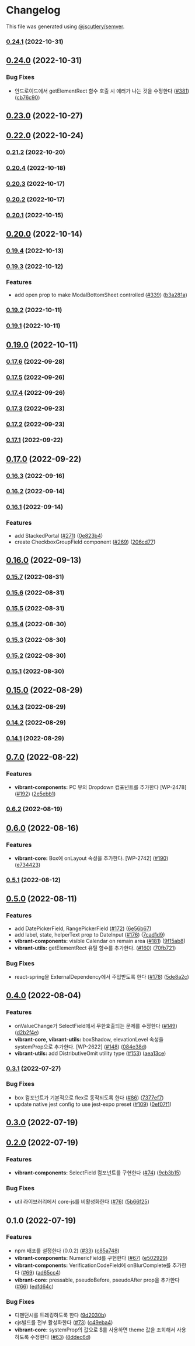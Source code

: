 # Changelog

This file was generated using [@jscutlery/semver](https://github.com/jscutlery/semver).

### [0.24.1](https://github.com/pedaling/opensource/compare/vibrant-utils-0.24.0...vibrant-utils-0.24.1) (2022-10-31)

## [0.24.0](https://github.com/pedaling/opensource/compare/vibrant-utils-0.23.0...vibrant-utils-0.24.0) (2022-10-31)


### Bug Fixes

* 안드로이드에서 getElementRect 함수 호출 시 에러가 나는 것을 수정한다 ([#381](https://github.com/pedaling/opensource/issues/381)) ([cb76c90](https://github.com/pedaling/opensource/commit/cb76c9097032d321322931d3597b1b46dfdbb0d0))

## [0.23.0](https://github.com/pedaling/opensource/compare/vibrant-utils-0.22.0...vibrant-utils-0.23.0) (2022-10-27)

## [0.22.0](https://github.com/pedaling/opensource/compare/vibrant-utils-0.21.2...vibrant-utils-0.22.0) (2022-10-24)

### [0.21.2](https://github.com/pedaling/opensource/compare/vibrant-utils-0.21.1...vibrant-utils-0.21.2) (2022-10-20)

### [0.20.4](https://github.com/pedaling/opensource/compare/vibrant-utils-0.20.3...vibrant-utils-0.20.4) (2022-10-18)

### [0.20.3](https://github.com/pedaling/opensource/compare/vibrant-utils-0.20.2...vibrant-utils-0.20.3) (2022-10-17)

### [0.20.2](https://github.com/pedaling/opensource/compare/vibrant-utils-0.20.1...vibrant-utils-0.20.2) (2022-10-17)

### [0.20.1](https://github.com/pedaling/opensource/compare/vibrant-utils-0.20.0...vibrant-utils-0.20.1) (2022-10-15)

## [0.20.0](https://github.com/pedaling/opensource/compare/vibrant-utils-0.19.5...vibrant-utils-0.20.0) (2022-10-14)

### [0.19.4](https://github.com/pedaling/opensource/compare/vibrant-utils-0.19.3...vibrant-utils-0.19.4) (2022-10-13)

### [0.19.3](https://github.com/pedaling/opensource/compare/vibrant-utils-0.19.2...vibrant-utils-0.19.3) (2022-10-12)


### Features

* add open prop to make ModalBottomSheet controlled ([#339](https://github.com/pedaling/opensource/issues/339)) ([b3a281a](https://github.com/pedaling/opensource/commit/b3a281ae100ffc8cdc36d1ea333795e962967427))

### [0.19.2](https://github.com/pedaling/opensource/compare/vibrant-utils-0.19.1...vibrant-utils-0.19.2) (2022-10-11)

### [0.19.1](https://github.com/pedaling/opensource/compare/vibrant-utils-0.19.0...vibrant-utils-0.19.1) (2022-10-11)

## [0.19.0](https://github.com/pedaling/opensource/compare/vibrant-utils-0.18.0...vibrant-utils-0.19.0) (2022-10-11)

### [0.17.6](https://github.com/pedaling/opensource/compare/vibrant-utils-0.17.5...vibrant-utils-0.17.6) (2022-09-28)

### [0.17.5](https://github.com/pedaling/opensource/compare/vibrant-utils-0.17.4...vibrant-utils-0.17.5) (2022-09-26)

### [0.17.4](https://github.com/pedaling/opensource/compare/vibrant-utils-0.17.3...vibrant-utils-0.17.4) (2022-09-26)

### [0.17.3](https://github.com/pedaling/opensource/compare/vibrant-utils-0.17.2...vibrant-utils-0.17.3) (2022-09-23)

### [0.17.2](https://github.com/pedaling/opensource/compare/vibrant-utils-0.17.1...vibrant-utils-0.17.2) (2022-09-23)

### [0.17.1](https://github.com/pedaling/opensource/compare/vibrant-utils-0.17.0...vibrant-utils-0.17.1) (2022-09-22)

## [0.17.0](https://github.com/pedaling/opensource/compare/vibrant-utils-0.16.3...vibrant-utils-0.17.0) (2022-09-22)

### [0.16.3](https://github.com/pedaling/opensource/compare/vibrant-utils-0.16.2...vibrant-utils-0.16.3) (2022-09-16)

### [0.16.2](https://github.com/pedaling/opensource/compare/vibrant-utils-0.16.1...vibrant-utils-0.16.2) (2022-09-14)

### [0.16.1](https://github.com/pedaling/opensource/compare/vibrant-utils-0.16.0...vibrant-utils-0.16.1) (2022-09-14)


### Features

* add StackedPortal ([#271](https://github.com/pedaling/opensource/issues/271)) ([0e823b4](https://github.com/pedaling/opensource/commit/0e823b420f2ab0af8a35c1005e7fec21dbed01fe))
* create CheckboxGroupField component ([#269](https://github.com/pedaling/opensource/issues/269)) ([206cd77](https://github.com/pedaling/opensource/commit/206cd771e5b6a716eb72b6e89873360ce290f92b))

## [0.16.0](https://github.com/pedaling/opensource/compare/vibrant-utils-0.15.7...vibrant-utils-0.16.0) (2022-09-13)

### [0.15.7](https://github.com/pedaling/opensource/compare/vibrant-utils-0.15.6...vibrant-utils-0.15.7) (2022-08-31)

### [0.15.6](https://github.com/pedaling/opensource/compare/vibrant-utils-0.15.5...vibrant-utils-0.15.6) (2022-08-31)

### [0.15.5](https://github.com/pedaling/opensource/compare/vibrant-utils-0.15.4...vibrant-utils-0.15.5) (2022-08-31)

### [0.15.4](https://github.com/pedaling/opensource/compare/vibrant-utils-0.15.3...vibrant-utils-0.15.4) (2022-08-30)

### [0.15.3](https://github.com/pedaling/opensource/compare/vibrant-utils-0.15.2...vibrant-utils-0.15.3) (2022-08-30)

### [0.15.2](https://github.com/pedaling/opensource/compare/vibrant-utils-0.15.1...vibrant-utils-0.15.2) (2022-08-30)

### [0.15.1](https://github.com/pedaling/opensource/compare/vibrant-utils-0.14.4...vibrant-utils-0.15.1) (2022-08-30)

## [0.15.0](https://github.com/pedaling/opensource/compare/vibrant-utils-0.14.4...vibrant-utils-0.15.0) (2022-08-29)

### [0.14.3](https://github.com/pedaling/opensource/compare/vibrant-utils-0.14.2...vibrant-utils-0.14.3) (2022-08-29)

### [0.14.2](https://github.com/pedaling/opensource/compare/vibrant-utils-0.14.1...vibrant-utils-0.14.2) (2022-08-29)

### [0.14.1](https://github.com/pedaling/opensource/compare/vibrant-utils-0.8.0...vibrant-utils-0.14.1) (2022-08-29)

## [0.7.0](https://github.com/pedaling/opensource/compare/vibrant-utils-0.6.2...vibrant-utils-0.7.0) (2022-08-22)


### Features

* **vibrant-components:** PC 뷰의 Dropdown 컴포넌트를 추가한다 [WP-2478] ([#192](https://github.com/pedaling/opensource/issues/192)) ([2e5ebb1](https://github.com/pedaling/opensource/commit/2e5ebb197978452aaad774b053b8ad7a77247027))

### [0.6.2](https://github.com/pedaling/opensource/compare/vibrant-utils-0.6.1...vibrant-utils-0.6.2) (2022-08-19)

## [0.6.0](https://github.com/pedaling/opensource/compare/vibrant-utils-0.5.1...vibrant-utils-0.6.0) (2022-08-16)


### Features

* **vibrant-core:** Box에 onLayout 속성을 추가한다.  [WP-2742] ([#190](https://github.com/pedaling/opensource/issues/190)) ([e734423](https://github.com/pedaling/opensource/commit/e73442304cbf71ca3b6366185aa102e51277c0d7))

### [0.5.1](https://github.com/pedaling/opensource/compare/vibrant-utils-0.5.0...vibrant-utils-0.5.1) (2022-08-12)

## [0.5.0](https://github.com/pedaling/opensource/compare/vibrant-utils-0.4.0...vibrant-utils-0.5.0) (2022-08-11)


### Features

* add DatePickerField, RangePickerField ([#172](https://github.com/pedaling/opensource/issues/172)) ([6e56b67](https://github.com/pedaling/opensource/commit/6e56b6759280f7fd83469fc8081f659c7301bfd6))
* add label, state, helperText prop to DateInput ([#176](https://github.com/pedaling/opensource/issues/176)) ([7cad1d9](https://github.com/pedaling/opensource/commit/7cad1d9ca3c6ec669c6b5bd14945bdff06dc648e))
* **vibrant-components:** visible Calendar on remain area ([#181](https://github.com/pedaling/opensource/issues/181)) ([9f15ab8](https://github.com/pedaling/opensource/commit/9f15ab82ac1709ed2b1ec022684aae9715d83a2c))
* **vibrant-utils:** getElementRect 유틸 함수를 추가한다. ([#160](https://github.com/pedaling/opensource/issues/160)) ([70fb721](https://github.com/pedaling/opensource/commit/70fb721b90e7195aa2dc4ba307439a30449626c2))


### Bug Fixes

* react-spring을 ExternalDependency에서 주입받도록 한다 ([#178](https://github.com/pedaling/opensource/issues/178)) ([5de8a2c](https://github.com/pedaling/opensource/commit/5de8a2c841edb29805e81820aae2fe3127f6a405))

## [0.4.0](https://github.com/pedaling/opensource/compare/vibrant-utils-0.3.1...vibrant-utils-0.4.0) (2022-08-04)


### Features

* onValueChange가 SelectField에서 무한호출되는 문제를 수정한다 ([#149](https://github.com/pedaling/opensource/issues/149)) ([d2b2f4e](https://github.com/pedaling/opensource/commit/d2b2f4ea2f43db933032fd07e1451cf9d89126f5))
* **vibrant-core, vibrant-utils:**  boxShadow, elevationLevel 속성을 systemProp으로 추가한다. [WP-2622] ([#148](https://github.com/pedaling/opensource/issues/148)) ([084e38d](https://github.com/pedaling/opensource/commit/084e38dbabc5cba35890017f85190088bacf6cbc))
* **vibrant-utils:** add DistributiveOmit utility type ([#153](https://github.com/pedaling/opensource/issues/153)) ([aea13ce](https://github.com/pedaling/opensource/commit/aea13ceff4caeae22a7554d17ade8939164c8e0d))

### [0.3.1](https://github.com/pedaling/opensource/compare/vibrant-utils-0.3.0...vibrant-utils-0.3.1) (2022-07-27)


### Bug Fixes

* box 컴포넌트가 기본적으로 flex로 동작되도록 한다 ([#86](https://github.com/pedaling/opensource/issues/86)) ([7377ef7](https://github.com/pedaling/opensource/commit/7377ef75938539186d13fa25bab558fbec4ba0e9))
* update native jest config to use jest-expo preset ([#109](https://github.com/pedaling/opensource/issues/109)) ([0ef07f1](https://github.com/pedaling/opensource/commit/0ef07f108156cffd0e4cdb535d6689dfeb8f9463))

## [0.3.0](https://github.com/pedaling/opensource/compare/vibrant-utils-0.2.0...vibrant-utils-0.3.0) (2022-07-19)

## [0.2.0](https://github.com/pedaling/opensource/compare/vibrant-utils-0.1.0...vibrant-utils-0.2.0) (2022-07-19)


### Features

* **vibrant-components:** SelectField 컴포넌트를 구현한다 ([#74](https://github.com/pedaling/opensource/issues/74)) ([9cb3b15](https://github.com/pedaling/opensource/commit/9cb3b158689a31ee8698e19f980c347b4aab2791))


### Bug Fixes

* util 라이브러리에서 core-js를 비활성화한다 ([#76](https://github.com/pedaling/opensource/issues/76)) ([5b66f25](https://github.com/pedaling/opensource/commit/5b66f25ea518e38328a4c229bad14b2d02609a54))

## 0.1.0 (2022-07-19)


### Features

* npm 배포를 설정한다 (0.0.2) ([#33](https://github.com/pedaling/opensource/issues/33)) ([c85a748](https://github.com/pedaling/opensource/commit/c85a748b5b4d9883e48120410baaf1f0b49f66f8))
* **vibrant-components:** NumericField를 구현한다 ([#67](https://github.com/pedaling/opensource/issues/67)) ([e502929](https://github.com/pedaling/opensource/commit/e502929b2658131eecb17c7775ec43c17e6b51a9))
* **vibrant-components:** VerificationCodeField에 onBlurComplete를 추가한다 ([#69](https://github.com/pedaling/opensource/issues/69)) ([ad65cc4](https://github.com/pedaling/opensource/commit/ad65cc45986a9b0c304c1dba178dfc3fc92b736f))
* **vibrant-core:** pressable, pseudoBefore, pseudoAfter prop을 추가한다 ([#66](https://github.com/pedaling/opensource/issues/66)) ([edfd64c](https://github.com/pedaling/opensource/commit/edfd64caa529f98278ea4900a11d9fd368928909))


### Bug Fixes

* 디펜던시를 트레킹하도록 한다 ([9d2030b](https://github.com/pedaling/opensource/commit/9d2030b8d401c129a2e28d3a4f711b4a64599b2c))
* cjs빌드를 전부 활성화한다 ([#73](https://github.com/pedaling/opensource/issues/73)) ([c49eba4](https://github.com/pedaling/opensource/commit/c49eba4461680be09d89dcc4bcaf4ef0b284a142))
* **vibrant-core:** systemProp의 값으로 $를 사용하면 theme 값을 조회해서 사용하도록 수정한다 ([#63](https://github.com/pedaling/opensource/issues/63)) ([8ddec6d](https://github.com/pedaling/opensource/commit/8ddec6d5ae3327614c4baa2ab0c64b10e7f16eda))
